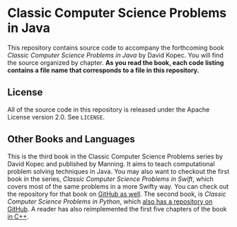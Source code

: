 # Classic Computer Science Problems in Java
This repository contains source code to accompany the forthcoming book *Classic Computer Science Problems in Java* by David Kopec. You will find the source organized by chapter. **As you read the book, each code listing contains a file name that corresponds to a file in this repository.**

## License
All of the source code in this repository is released under the Apache License version 2.0. See `LICENSE`.

## Other Books and Languages
This is the third book in the Classic Computer Science Problems series by David Kopec and published by Manning. It aims to teach computational problem solving techniques in Java. You may also want to checkout the first book in the series, *Classic Computer Science Problems in Swift*, which covers most of the same problems in a more Swifty way. You can check out the repository for that book on [GitHub as well](https://github.com/davecom/ClassicComputerScienceProblemsInSwift). The second book, is *Classic Computer Science Problems in Python*, which [also has a repository on GitHub](https://github.com/davecom/ClassicComputerScienceProblemsInPython). A reader has also reimplemented the first five chapters of the book [in C++](https://github.com/araya-andres/classic_computer_sci).
